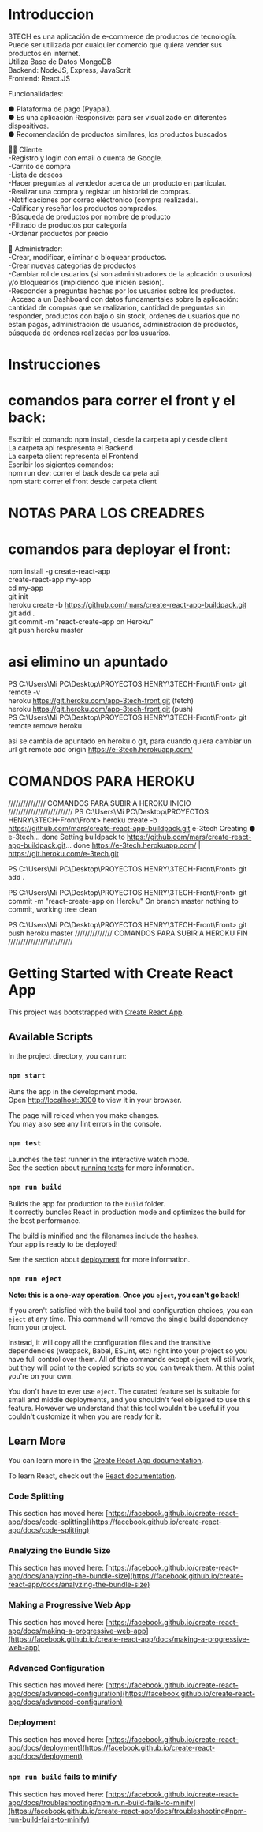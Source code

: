 # Introduccion
3TECH es una aplicación de e-commerce de productos de tecnología.<br/>
Puede ser utilizada por cualquier comercio que quiera vender sus productos en internet.<br/>
Utiliza Base de Datos MongoDB<br/>
Backend: NodeJS, Express, JavaScrit<br/>
Frontend: React.JS<br/>

Funcionalidades:<br/>

● Plataforma de pago (Pyapal).<br/>
● Es una aplicación Responsive: para ser visualizado en diferentes dispositivos.<br/>
● Recomendación de productos similares, los productos buscados<br/>

👨🏽 Cliente:<br/>
-Registro y login con email o cuenta de Google.<br/>
-Carrito de compra<br/>
-Lista de deseos<br/>
-Hacer preguntas al vendedor acerca de un producto en particular.<br/>
-Realizar una compra y registar un historial de compras.<br/>
-Notificaciones por correo eléctronico (compra realizada).<br/>
-Calificar y reseñar los productos comprados.<br/>
-Búsqueda de productos por nombre de producto<br/>
-Filtrado de productos por categoría<br/>
-Ordenar productos por precio<br/>

🎩 Administrador:<br/>
-Crear, modificar, eliminar o bloquear productos.<br/>
-Crear nuevas categorías de productos<br/>
-Cambiar rol de usuarios (si son administradores de la aplcación o usurios) y/o bloquearlos (impidiendo que inicien sesión).<br/>
-Responder a preguntas hechas por los usuarios sobre los productos.<br/>
-Acceso a un Dashboard con datos fundamentales sobre la aplicación: cantidad de compras que se realizarion, cantidad de preguntas sin responder, productos con bajo o sin stock, ordenes de usuarios que no estan pagas, administración de usuarios, administracion de productos, búsqueda de ordenes realizadas por los usuarios.<br/>


# Instrucciones<br/>


# comandos para correr el front y el back:<br/>
Escribir el comando npm install, desde la carpeta api y desde client<br/>
La carpeta api respresenta el Backend<br/>
La carpeta client representa el Frontend<br/>
Escribir los sigientes comandos:<br/>
npm run dev:  correr el back desde carpeta api<br/>
npm start:  correr el front desde carpeta client<br/>





# NOTAS PARA LOS CREADRES<br/>
# comandos para deployar el front:<br/>
npm install -g create-react-app<br/>
create-react-app my-app<br/>
cd my-app<br/>
git init<br/>
heroku create -b https://github.com/mars/create-react-app-buildpack.git<br/>
git add .<br/>
git commit -m "react-create-app on Heroku"<br/>
git push heroku master<br/>


# asi elimino un apuntado
PS C:\Users\Mi PC\Desktop\PROYECTOS HENRY\3TECH-Front\Front> git remote -v<br/>
heroku  https://git.heroku.com/app-3tech-front.git (fetch)<br/>
heroku  https://git.heroku.com/app-3tech-front.git (push)<br/>
PS C:\Users\Mi PC\Desktop\PROYECTOS HENRY\3TECH-Front\Front> git remote remove heroku<br/>


asi se cambia de apuntado en heroku o git, para cuando quiera cambiar un url
git remote add origin https://e-3tech.herokuapp.com/
 # COMANDOS PARA HEROKU
///////////////  COMANDOS PARA SUBIR A HEROKU INICIO  //////////////////////////
PS C:\Users\Mi PC\Desktop\PROYECTOS HENRY\3TECH-Front\Front> heroku create -b https://github.com/mars/create-react-app-buildpack.git e-3tech
Creating ⬢ e-3tech... done
Setting buildpack to https://github.com/mars/create-react-app-buildpack.git... done
https://e-3tech.herokuapp.com/ | https://git.heroku.com/e-3tech.git

PS C:\Users\Mi PC\Desktop\PROYECTOS HENRY\3TECH-Front\Front> git add .    

PS C:\Users\Mi PC\Desktop\PROYECTOS HENRY\3TECH-Front\Front> git commit -m "react-create-app on Heroku"
On branch master
nothing to commit, working tree clean

PS C:\Users\Mi PC\Desktop\PROYECTOS HENRY\3TECH-Front\Front> git push heroku master
///////////////  COMANDOS PARA SUBIR A HEROKU FIN  //////////////////////////
# Getting Started with Create React App

This project was bootstrapped with [Create React App](https://github.com/facebook/create-react-app).

## Available Scripts

In the project directory, you can run:

### `npm start`

Runs the app in the development mode.\
Open [http://localhost:3000](http://localhost:3000) to view it in your browser.

The page will reload when you make changes.\
You may also see any lint errors in the console.

### `npm test`

Launches the test runner in the interactive watch mode.\
See the section about [running tests](https://facebook.github.io/create-react-app/docs/running-tests) for more information.

### `npm run build`

Builds the app for production to the `build` folder.\
It correctly bundles React in production mode and optimizes the build for the best performance.

The build is minified and the filenames include the hashes.\
Your app is ready to be deployed!

See the section about [deployment](https://facebook.github.io/create-react-app/docs/deployment) for more information.

### `npm run eject`

**Note: this is a one-way operation. Once you `eject`, you can't go back!**

If you aren't satisfied with the build tool and configuration choices, you can `eject` at any time. This command will remove the single build dependency from your project.

Instead, it will copy all the configuration files and the transitive dependencies (webpack, Babel, ESLint, etc) right into your project so you have full control over them. All of the commands except `eject` will still work, but they will point to the copied scripts so you can tweak them. At this point you're on your own.

You don't have to ever use `eject`. The curated feature set is suitable for small and middle deployments, and you shouldn't feel obligated to use this feature. However we understand that this tool wouldn't be useful if you couldn't customize it when you are ready for it.

## Learn More

You can learn more in the [Create React App documentation](https://facebook.github.io/create-react-app/docs/getting-started).

To learn React, check out the [React documentation](https://reactjs.org/).

### Code Splitting

This section has moved here: [https://facebook.github.io/create-react-app/docs/code-splitting](https://facebook.github.io/create-react-app/docs/code-splitting)

### Analyzing the Bundle Size

This section has moved here: [https://facebook.github.io/create-react-app/docs/analyzing-the-bundle-size](https://facebook.github.io/create-react-app/docs/analyzing-the-bundle-size)

### Making a Progressive Web App

This section has moved here: [https://facebook.github.io/create-react-app/docs/making-a-progressive-web-app](https://facebook.github.io/create-react-app/docs/making-a-progressive-web-app)

### Advanced Configuration

This section has moved here: [https://facebook.github.io/create-react-app/docs/advanced-configuration](https://facebook.github.io/create-react-app/docs/advanced-configuration)

### Deployment

This section has moved here: [https://facebook.github.io/create-react-app/docs/deployment](https://facebook.github.io/create-react-app/docs/deployment)

### `npm run build` fails to minify

This section has moved here: [https://facebook.github.io/create-react-app/docs/troubleshooting#npm-run-build-fails-to-minify](https://facebook.github.io/create-react-app/docs/troubleshooting#npm-run-build-fails-to-minify)
